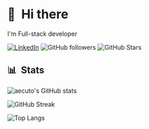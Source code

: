 # 👋 &nbsp;Hi there

I'm Full-stack developer

[![LinkedIn](https://img.shields.io/badge/LinkedIn-0077B5?style=for-the-badge&logo=linkedin&logoColor=white)](https://www.linkedin.com/in/aecuto)
![GitHub followers](https://img.shields.io/github/followers/aecuto?logo=GitHub&style=for-the-badge)
![GitHub Stars](https://img.shields.io/github/stars/aecuto?logo=github&style=for-the-badge)


## 📊 &nbsp;Stats

![aecuto's GitHub stats](https://github-readme-stats.vercel.app/api?username=aecuto&show_icons=true&theme=dark&hide_border=true)

![GitHub Streak](https://streak-stats.demolab.com?user=aecuto&theme=dark&hide_border=true)

![Top Langs](https://github-readme-stats.vercel.app/api/top-langs/?username=aecuto&theme=dark&hide_border=true)



